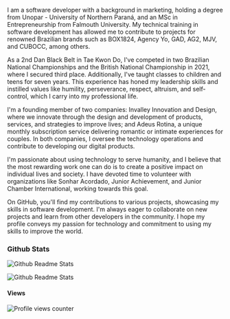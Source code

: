 I am a software developer with a background in marketing, holding a degree from Unopar - University of Northern Paraná, and an MSc in Entrepreneurship from Falmouth University. My technical training in software development has allowed me to contribute to projects for renowned Brazilian brands such as BOX1824, Agency Yo, GAD, AG2, MJV, and CUBOCC, among others.

As a 2nd Dan Black Belt in Tae Kwon Do, I've competed in two Brazilian National Championships and the British National Championship in 2021, where I secured third place. Additionally, I've taught classes to children and teens for seven years. This experience has honed my leadership skills and instilled values like humility, perseverance, respect, altruism, and self-control, which I carry into my professional life.

I'm a founding member of two companies: Invalley Innovation and Design, where we innovate through the design and development of products, services, and strategies to improve lives; and Adeus Rotina, a unique monthly subscription service delivering romantic or intimate experiences for couples. In both companies, I oversee the technology operations and contribute to developing our digital products.

I'm passionate about using technology to serve humanity, and I believe that the most rewarding work one can do is to create a positive impact on individual lives and society. I have devoted time to volunteer with organizations like Sonhar Acordado, Junior Achievement, and Junior Chamber International, working towards this goal.

On GitHub, you'll find my contributions to various projects, showcasing my skills in software development. I'm always eager to collaborate on new projects and learn from other developers in the community. I hope my profile conveys my passion for technology and commitment to using my skills to improve the world.

### Github Stats  
![Github Readme Stats](https://github-readme-stats.vercel.app/api?username=maiconburn&show_icons=true&count_private=true)  

![Github Readme Stats](https://github-readme-stats.vercel.app/api/top-langs/?username=maiconburn)  

#### Views  
![Profile views counter](https://komarev.com/ghpvc/?username=maiconburn&&style=flat-square) 




<!--
**maiconburn/maiconburn** is a ✨ _special_ ✨ repository because its `README.md` (this file) appears on your GitHub profile.

Here are some ideas to get you started:

- 🔭 I’m currently working on ...
- 🌱 I’m currently learning ...
- 👯 I’m looking to collaborate on ...
- 🤔 I’m looking for help with ...
- 💬 Ask me about ...
- 📫 How to reach me: ...
- 😄 Pronouns: ...
- ⚡ Fun fact: ...
-->
